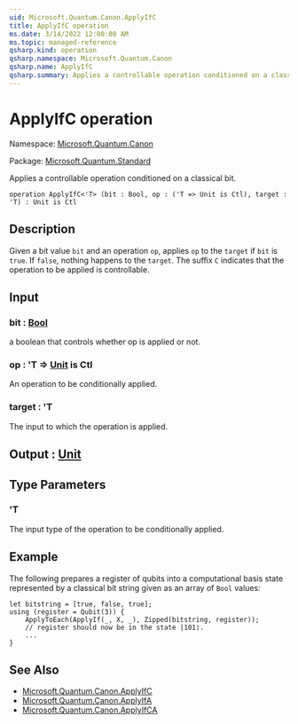 ```yaml
---
uid: Microsoft.Quantum.Canon.ApplyIfC
title: ApplyIfC operation
ms.date: 3/14/2022 12:00:00 AM
ms.topic: managed-reference
qsharp.kind: operation
qsharp.namespace: Microsoft.Quantum.Canon
qsharp.name: ApplyIfC
qsharp.summary: Applies a controllable operation conditioned on a classical bit.
---
```


# ApplyIfC operation

Namespace: [Microsoft.Quantum.Canon](xref:Microsoft.Quantum.Canon)

Package: [Microsoft.Quantum.Standard](https://nuget.org/packages/Microsoft.Quantum.Standard)


Applies a controllable operation conditioned on a classical bit.

```qsharp
operation ApplyIfC<'T> (bit : Bool, op : ('T => Unit is Ctl), target : 'T) : Unit is Ctl
```


## Description

Given a bit value `bit` and an operation `op`, applies `op` to the `target`if `bit` is `true`. If `false`, nothing happens to the `target`.The suffix `C` indicates that the operation to be applied is controllable.

## Input

### bit : [Bool](xref:microsoft.quantum.qsharp.valueliterals#bool-literals)

a boolean that controls whether op is applied or not.


### op : 'T => [Unit](xref:microsoft.quantum.qsharp.valueliterals#unit-literal)  is Ctl

An operation to be conditionally applied.


### target : 'T

The input to which the operation is applied.



## Output : [Unit](xref:microsoft.quantum.qsharp.valueliterals#unit-literal)



## Type Parameters

### 'T

The input type of the operation to be conditionally applied.

## Example

The following prepares a register of qubits into a computational basisstate represented by a classical bit string given as an array of `Bool`values:```qsharplet bitstring = [true, false, true];using (register = Qubit(3)) {    ApplyToEach(ApplyIf(_, X, _), Zipped(bitstring, register));    // register should now be in the state |101⟩.    ...}```

## See Also

- [Microsoft.Quantum.Canon.ApplyIfC](xref:Microsoft.Quantum.Canon.ApplyIfC)
- [Microsoft.Quantum.Canon.ApplyIfA](xref:Microsoft.Quantum.Canon.ApplyIfA)
- [Microsoft.Quantum.Canon.ApplyIfCA](xref:Microsoft.Quantum.Canon.ApplyIfCA)